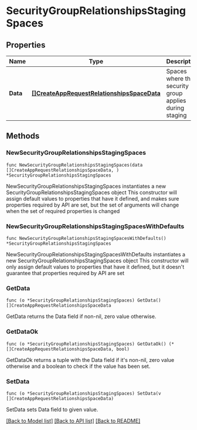 # SecurityGroupRelationshipsStagingSpaces

## Properties

Name | Type | Description | Notes
------------ | ------------- | ------------- | -------------
**Data** | [**[]CreateAppRequestRelationshipsSpaceData**](CreateAppRequestRelationshipsSpaceData.md) | Spaces where this security group applies during staging | 

## Methods

### NewSecurityGroupRelationshipsStagingSpaces

`func NewSecurityGroupRelationshipsStagingSpaces(data []CreateAppRequestRelationshipsSpaceData, ) *SecurityGroupRelationshipsStagingSpaces`

NewSecurityGroupRelationshipsStagingSpaces instantiates a new SecurityGroupRelationshipsStagingSpaces object
This constructor will assign default values to properties that have it defined,
and makes sure properties required by API are set, but the set of arguments
will change when the set of required properties is changed

### NewSecurityGroupRelationshipsStagingSpacesWithDefaults

`func NewSecurityGroupRelationshipsStagingSpacesWithDefaults() *SecurityGroupRelationshipsStagingSpaces`

NewSecurityGroupRelationshipsStagingSpacesWithDefaults instantiates a new SecurityGroupRelationshipsStagingSpaces object
This constructor will only assign default values to properties that have it defined,
but it doesn't guarantee that properties required by API are set

### GetData

`func (o *SecurityGroupRelationshipsStagingSpaces) GetData() []CreateAppRequestRelationshipsSpaceData`

GetData returns the Data field if non-nil, zero value otherwise.

### GetDataOk

`func (o *SecurityGroupRelationshipsStagingSpaces) GetDataOk() (*[]CreateAppRequestRelationshipsSpaceData, bool)`

GetDataOk returns a tuple with the Data field if it's non-nil, zero value otherwise
and a boolean to check if the value has been set.

### SetData

`func (o *SecurityGroupRelationshipsStagingSpaces) SetData(v []CreateAppRequestRelationshipsSpaceData)`

SetData sets Data field to given value.



[[Back to Model list]](../README.md#documentation-for-models) [[Back to API list]](../README.md#documentation-for-api-endpoints) [[Back to README]](../README.md)


